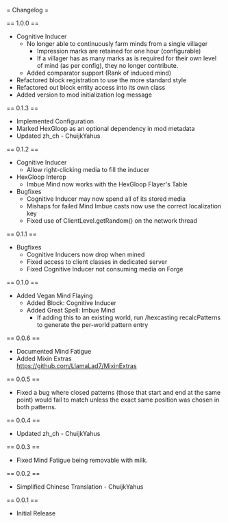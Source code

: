 = Changelog =

== 1.0.0 ==
* Cognitive Inducer
  * No longer able to continuously farm minds from a single villager
    * Impression marks are retained for one hour (configurable)
    * If a villager has as many marks as is required for their own level of mind (as per config), they no longer contribute.
  * Added comparator support (Rank of induced mind)
* Refactored block registration to use the more standard style
* Refactored out block entity access into its own class
* Added version to mod initialization log message

== 0.1.3 ==

* Implemented Configuration
* Marked HexGloop as an optional dependency in mod metadata
* Updated zh_ch - ChuijkYahus

== 0.1.2 ==

* Cognitive Inducer
  * Allow right-clicking media to fill the inducer
* HexGloop Interop
  * Imbue Mind now works with the HexGloop Flayer's Table
* Bugfixes
  * Cognitive Inducer may now spend all of its stored media
  * Mishaps for failed Mind Imbue casts now use the correct localization key
  * Fixed use of ClientLevel.getRandom() on the network thread

== 0.1.1 ==

* Bugfixes
  * Cognitive Inducers now drop when mined
  * Fixed access to client classes in dedicated server
  * Fixed Cognitive Inducer not consuming media on Forge

== 0.1.0 ==

* Added Vegan Mind Flaying
  * Added Block: Cognitive Inducer
  * Added Great Spell: Imbue Mind
    * If adding this to an existing world, run /hexcasting recalcPatterns to generate the per-world pattern entry

== 0.0.6 ==

* Documented Mind Fatigue
* Added Mixin Extras  
  https://github.com/LlamaLad7/MixinExtras

== 0.0.5 ==

* Fixed a bug where closed patterns (those that start and end at the same point) would fail to match unless the exact
  same position was chosen in both patterns.

== 0.0.4 ==

* Updated zh_ch - ChuijkYahus

== 0.0.3 ==

* Fixed Mind Fatigue being removable with milk.

== 0.0.2 ==

* Simplified Chinese Translation - ChuijkYahus

== 0.0.1 ==

* Initial Release
